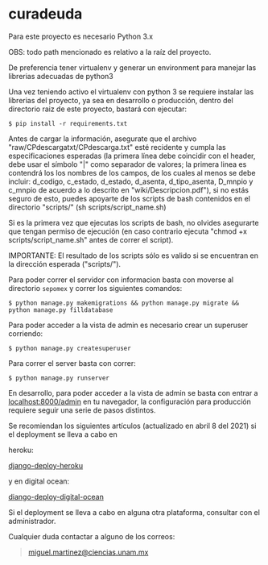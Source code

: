 # curadeuda

Para este proyecto es necesario Python 3.x

OBS: todo path mencionado es relativo a la raíz del proyecto.

De preferencia tener virtualenv y generar un environment para manejar las librerias adecuadas de python3

Una vez teniendo activo el virtualenv con python 3 se requiere instalar las librerias del proyecto, ya sea en desarrollo o producción, dentro del directorio raiz de este proyecto, bastará con ejecutar:

`$ pip install -r requirements.txt`

Antes de cargar la información, asegurate que el archivo "raw/CPdescargatxt/CPdescarga.txt" esté recidente y cumpla las especificaciones esperadas (la primera línea debe coincidir con el header, debe usar el símbolo "|" como separador de valores; la primera linea es contendrá los los nombres de los campos, de los cuales al menos se debe incluir: d_codigo, c_estado, d_estado, d_asenta, d_tipo_asenta, D_mnpio y c_mnpio de acuerdo a lo descrito en "wiki/Descripcion.pdf"), si no estás seguro de esto, puedes apoyarte de los scripts de bash contenidos en el directorio "scripts/" (sh scripts/script_name.sh)

Si es la primera vez que ejecutas los scripts de bash, no olvides asegurarte que tengan permiso de ejecución (en caso contrario ejecuta "chmod +x scripts/script_name.sh" antes de correr el script).

IMPORTANTE: El resultado de los scripts sólo es valido si se encuentran en la dirección esperada ("scripts/").

Para poder correr el servidor con informacion basta con moverse al directorio `sepomex` y correr los siguientes comandos:

`$ python manage.py makemigrations && python manage.py migrate && python manage.py filldatabase`

Para poder acceder a la vista de admin es necesario crear un superuser corriendo:

`$ python manage.py createsuperuser`

Para correr el server basta con correr:

`$ python manage.py runserver`

En desarrollo, para poder acceder a la vista de admin se basta con entrar a [localhost:8000/admin](http://localhost:8000/) en tu navegador, la configuración para producción requiere seguir una serie de pasos distintos.

Se recomiendan los siguientes artículos (actualizado en abril 8 del 2021) si el deployment se lleva a cabo en

heroku:

[django-deploy-heroku](https://medium.com/@hdsingh13/deploying-django-app-on-heroku-with-postgres-as-backend-b2f3194e8a43)

y en digital ocean:

[diango-deploy-digital-ocean](https://www.digitalocean.com/community/tutorials/how-to-deploy-a-local-django-app-to-a-vps)

Si el deployment se lleva a cabo en alguna otra plataforma, consultar con el administrador.

Cualquier duda contactar a alguno de los correos:

> [miguel.martinez@ciencias.unam.mx](mailto:miguel.martinez@ciencias.unam.mx)
